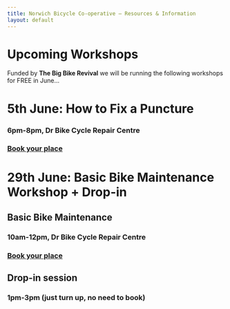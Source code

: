 ```yaml
---
title: Norwich Bicycle Co-operative – Resources & Information
layout: default
---
```


Upcoming Workshops
==================

Funded by __The Big Bike Revival__ we will be running the following workshops for FREE in June...

# 5th June: How to Fix a Puncture
### 6pm-8pm, Dr Bike Cycle Repair Centre
### [Book your place](https://www.eventbrite.com/e/how-to-fix-a-puncture-workshop-tickets-62271990199)


# 29th June: Basic Bike Maintenance Workshop + Drop-in
## Basic Bike Maintenance
### 10am-12pm, Dr Bike Cycle Repair Centre
### [Book your place](https://www.eventbrite.com/e/basic-bike-maintenance-workshop-drop-in-tickets-62350093809)

## Drop-in session
### 1pm-3pm (just turn up, no need to book)


